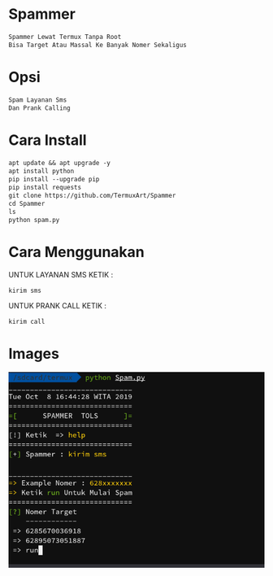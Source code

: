 # Spammer
```
Spammer Lewat Termux Tanpa Root
Bisa Target Atau Massal Ke Banyak Nomer Sekaligus
```

# Opsi
```
Spam Layanan Sms
Dan Prank Calling
```

# Cara Install
```
apt update && apt upgrade -y
apt install python
pip install --upgrade pip
pip install requests
git clone https://github.com/TermuxArt/Spammer
cd Spammer
ls
python spam.py
```

# Cara Menggunakan

UNTUK LAYANAN SMS KETIK :
```
kirim sms
```
UNTUK PRANK  CALL KETIK :
```
kirim call
```

# Images

<img src="Image/Spam.png">
